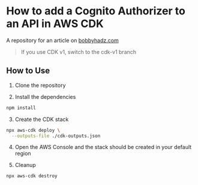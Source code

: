 # How to add a Cognito Authorizer to an API in AWS CDK

A repository for an article on
[bobbyhadz.com](https://bobbyhadz.com/blog/aws-cdk-api-authorizer)

> If you use CDK v1, switch to the cdk-v1 branch

## How to Use

1. Clone the repository

2. Install the dependencies

```bash
npm install
```

3. Create the CDK stack

```bash
npx aws-cdk deploy \
  --outputs-file ./cdk-outputs.json
```

4. Open the AWS Console and the stack should be created in your default region

5. Cleanup

```bash
npx aws-cdk destroy
```
